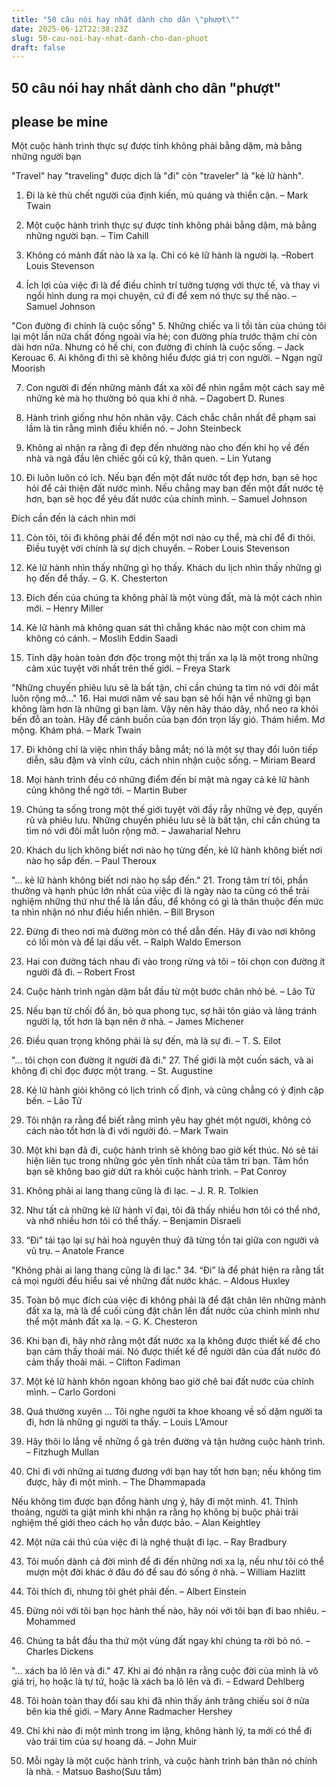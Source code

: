 ```yaml
---
title: "50 câu nói hay nhất dành cho dân \"phượt\""
date: 2025-06-12T22:38:23Z
slug: 50-cau-noi-hay-nhat-danh-cho-dan-phuot
draft: false
---
```


## 50 câu nói hay nhất dành cho dân "phượt"

## please be mine

Một cuộc hành trình thực sự được tính không phải bằng dặm, mà bằng những người bạn
 
"Travel" hay "traveling" được dịch là "đi" còn "traveler" là "kẻ lữ hành".
1. Đi là kẻ thù chết người của định kiến, mù quáng và thiển cận. – Mark Twain

2. Một cuộc hành trình thực sự được tính không phải bằng dặm, mà bằng những người bạn. – Tim Cahill

3. Không có mảnh đất nào là xa lạ. Chỉ có kẻ lữ hành là người lạ. –Robert Louis Stevenson

4. Ích lợi của việc đi là để điều chỉnh trí tưởng tượng với thực tế, và thay vì ngồi hình dung ra mọi chuyện, cứ đi để xem nó thực sự thế nào. – Samuel Johnson


"Con đường đi chính là cuộc sống"
5. Những chiếc va li tồi tàn của chúng tôi lại một lần nữa chất đống ngoài vỉa hè; con đường phía trước thậm chí còn dài hơn nữa. Nhưng có hề chi, con đường đi chính là cuộc sống. – Jack Kerouac
6. Ai không đi thì sẽ không hiểu được giá trị con người. – Ngạn ngữ Moorish

7. Con người đi đến những mảnh đất xa xôi để nhìn ngắm một cách say mê những kẻ mà họ thường bỏ qua khi ở nhà. – Dagobert D. Runes

8. Hành trình giống như hôn nhân vậy. Cách chắc chắn nhất để phạm sai lầm là tin rằng mình điều khiển nó. – John Steinbeck

9. Không ai nhận ra rằng đi đẹp đến nhường nào cho đến khi họ về đến nhà và ngả đầu lên chiếc gối cũ kỹ, thân quen. – Lin Yutang

10. Đi luôn luôn có ích. Nếu bạn đến một đất nước tốt đẹp hơn, bạn sẽ học hỏi để cải thiện đất nước mình. Nếu chẳng may bạn đến một đất nước tệ hơn, bạn sẽ học để yêu đất nước của chính mình. – Samuel Johnson


Đích cần đến là cách nhìn mới

11. Còn tôi, tôi đi không phải để đến một nơi nào cụ thể, mà chỉ để đi thôi. Điều tuyệt vời chính là sự dịch chuyển. – Rober Louis Stevenson

12. Kẻ lữ hành nhìn thấy những gì họ thấy. Khách du lịch nhìn thấy những gì họ đến để thấy. – G. K. Chesterton

13. Đích đến của chúng ta không phải là một vùng đất, mà là một cách nhìn mới. – Henry Miller

14. Kẻ lữ hành mà không quan sát thì chẳng khác nào một con chim mà không có cánh. – Moslih Eddin Saadi

15. Tỉnh dậy hoàn toàn đơn độc trong một thị trấn xa lạ là một trong những cảm xúc tuyệt vời nhất trên thế giới. – Freya Stark

"Những chuyến phiêu lưu sẽ là bất tận, chỉ cần chúng ta tìm nó với đôi mắt luôn rộng mở..."
16. Hai mươi năm về sau bạn sẽ hối hận về những gì bạn không làm hơn là những gì bạn làm. Vậy nên hãy tháo dây, nhổ neo ra khỏi bến đỗ an toàn. Hãy để cánh buồn của bạn đón trọn lấy gió. Thám hiểm. Mơ mộng. Khám phá. – Mark Twain

17. Đi không chỉ là việc nhìn thấy bằng mắt; nó là một sự thay đổi luôn tiếp diễn, sâu đậm và vĩnh cửu, cách nhìn nhận cuộc sống. – Miriam Beard

18. Mọi hành trình đều có những điểm đến bí mật mà ngay cả kẻ lữ hành cũng không thể ngờ tới. – Martin Buber

19. Chúng ta sống trong một thế giới tuyệt vời đầy rẫy những vẻ đẹp, quyến rũ và phiêu lưu. Những chuyến phiêu lưu sẽ là bất tận, chỉ cần chúng ta tìm nó với đôi mắt luôn rộng mở. – Jawaharial Nehru

20. Khách du lịch không biết nơi nào họ từng đến, kẻ lữ hành không biết nơi nào họ sắp đến. – Paul Theroux

"... kẻ lữ hành không biết nơi nào họ sắp đến."
 21. Trong tâm trí tôi, phần thưởng và hạnh phúc lớn nhất của việc đi là ngày nào ta cũng có thể trải nghiệm những thứ như thể là lần đầu, để không có gì là thân thuộc đến mức ta nhìn nhận nó như điều hiển nhiên. – Bill Bryson

22. Đừng đi theo nơi mà đường mòn có thể dẫn đến. Hãy đi vào nơi không có lối mòn và để lại dấu vết. – Ralph Waldo Emerson

23. Hai con đường tách nhau đi vào trong rừng và tôi – tôi chọn con đường ít người đã đi. – Robert Frost

24. Cuộc hành trình ngàn dặm bắt đầu từ một bước chân nhỏ bé. – Lão Tử

25. Nếu bạn từ chối đồ ăn, bỏ qua phong tục, sợ hãi tôn giáo và lảng tránh người lạ, tốt hơn là bạn nên ở nhà. – James Michener

26. Điều quan trọng không phải là sự đến, mà là sự đi. – T. S. Eilot

"... tôi chọn con đường ít người đã đi."
27. Thế giới là một cuốn sách, và ai không đi chỉ đọc được một trang. – St. Augustine

28. Kẻ lữ hành giỏi không có lịch trình cố định, và cũng chẳng có ý định cập bến. – Lão Tử

29. Tôi nhận ra rằng để biết rằng mình yêu hay ghét một người, không có cách nào tốt hơn là đi với người đó. – Mark Twain

30. Một khi bạn đã đi, cuộc hành trình sẽ không bao giờ kết thúc. Nó sẽ tái hiện liên tục trong những góc yên tĩnh nhất của tâm trí bạn. Tâm hồn bạn sẽ không bao giờ dứt ra khỏi cuộc hành trình. – Pat Conroy

31. Không phải ai lang thang cũng là đi lạc. – J. R. R. Tolkien

32. Như tất cả những kẻ lữ hành vĩ đại, tôi đã thấy nhiều hơn tôi có thể nhớ, và nhớ nhiều hơn tôi có thể thấy. – Benjamin Disraeli

33. “Đi” tái tạo lại sự hài hoà nguyên thuỷ đã từng tồn tại giữa con người và vũ trụ. – Anatole France

"Không phải ai lang thang cũng là đi lạc."
34. “Đi” là để phát hiện ra rằng tất cả mọi người đều hiểu sai về những đất nước khác. – Aldous Huxley

35. Toàn bộ mục đích của việc đi không phải là để đặt chân lên những mảnh đất xa lạ, mà là để cuối cùng đặt chân lên đất nước của chinh mình như thể một mảnh đất xa lạ. – G. K. Chesteron

36. Khi bạn đi, hãy nhờ rằng một đất nước xa lạ không được thiết kế để cho bạn cảm thấy thoải mái. Nó được thiết kế để người dân của đất nước đó cảm thấy thoải mái. – Clifton Fadiman

37. Một kẻ lữ hành khôn ngoan không bao giờ chê bai đất nước của chính mình. – Carlo Gordoni

38. Quá thường xuyên … Tôi nghe người ta khoe khoang về số dặm người ta đi, hơn là những gì người ta thấy. – Louis L’Amour

39. Hãy thôi lo lắng về những ổ gà trên đường và tận hưởng cuộc hành trình. – Fitzhugh Mullan

40. Chỉ đi với những ai tương đương với bạn hay tốt hơn bạn; nếu không tìm được, hãy đi một mình. – The Dhammapada

Nếu không tìm được bạn đồng hành ưng ý, hãy đi một mình.
41. Thỉnh thoảng, người ta giật mình khi nhận ra rằng họ không bị buộc phải trải nghiệm thế giới theo cách họ vẫn được bảo. – Alan Keightley

42. Một nửa cái thú của việc đi là nghệ thuật đi lạc. – Ray Bradbury

43. Tôi muốn dành cả đời mình để đi đến những nơi xa lạ, nếu như tôi có thể mượn một đời khác ở đâu đó để sau đó sống ở nhà. – William Hazlitt

44. Tôi thích đi, nhưng tôi ghét phải đến. – Albert Einstein

45. Đừng nói với tôi bạn học hành thế nào, hãy nói với tôi bạn đi bao nhiêu. – Mohammed

46. Chúng ta bắt đầu tha thứ một vùng đất ngay khi chúng ta rời bỏ nó. – Charles Dickens

 
"... xách ba lô lên và đi."
47. Khi ai đó nhận ra rằng cuộc đời của mình là vô giá trị, họ hoặc là tự tử, hoặc là xách ba lô lên và đi. – Edward Dehlberg

48. Tôi hoàn toàn thay đổi sau khi đã nhìn thấy ánh trăng chiếu soi ở nửa bên kia thế giới. – Mary Anne Radmacher Hershey

49. Chỉ khi nào đi một mình trong im lặng, không hành lý, ta mới có thể đi vào trái tim của sự hoang dã. – John Muir

50. Mỗi ngày là một cuộc hành trình, và cuộc hành trình bản thân nó chính là nhà. - Matsuo Basho(Sưu tầm)
